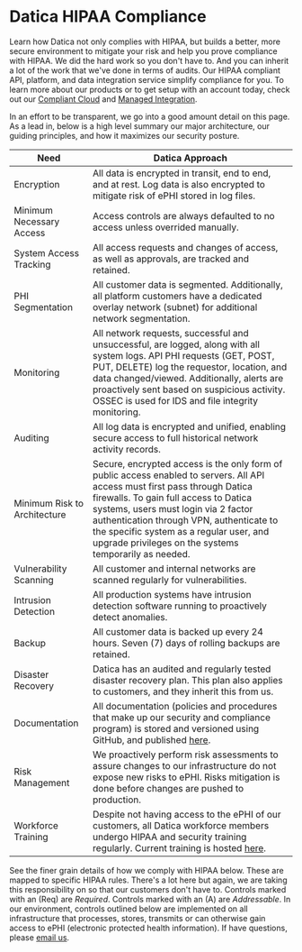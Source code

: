 # Datica HIPAA Compliance

Learn how Datica not only complies with HIPAA, but builds a better, more secure environment to mitigate your risk and help you prove compliance with HIPAA. We did the hard work so you don't have to. And you can inherit a lot of the work that we've done in terms of audits. Our HIPAA compliant API, platform, and data integration service simplify compliance for you. To learn more about our products or to get setup with an account today, check out our [Compliant Cloud](https://datica.com/compliant-cloud) and [Managed Integration](https://datica.com/managed-integration).

In an effort to be transparent, we go into a good amount detail on this page. As a lead in, below is a high level summary our major architecture, our guiding principles, and how it maximizes our security posture.

Need | Datica Approach
--------- | -----------
Encryption  | All data is encrypted in transit, end to end, and at rest. Log data is also encrypted to mitigate risk of ePHI stored in log files.
Minimum Necessary Access | Access controls are always defaulted to no access unless overrided manually.
System Access Tracking | All access requests and changes of access, as well as approvals, are tracked and retained.
PHI Segmentation | All customer data is segmented. Additionally, all platform customers have a dedicated overlay network (subnet) for additional network segmentation.
Monitoring | All network requests, successful and unsuccessful, are logged, along with all system logs. API PHI requests (GET, POST, PUT, DELETE) log the requestor, location, and data changed/viewed. Additionally, alerts are proactively sent based on suspicious activity. OSSEC is used for IDS and file integrity monitoring.
Auditing | All log data is encrypted and unified, enabling secure access to full historical network activity records.
Minimum Risk to Architecture | Secure, encrypted access is the only form of public access enabled to servers. All API access must first pass through Datica firewalls. To gain full access to Datica systems, users must login via 2 factor authentication through VPN, authenticate to the specific system as a regular user, and upgrade privileges on the systems temporarily as needed.
Vulnerability Scanning | All customer and internal networks are scanned regularly for vulnerabilities.
Intrusion Detection | All production systems have intrusion detection software running to proactively detect anomalies.
Backup | All customer data is backed up every 24 hours. Seven (7) days of rolling backups are retained.
Disaster Recovery | Datica has an audited and regularly tested disaster recovery plan. This plan also applies to customers, and they inherit this from us.
Documentation | All documentation (policies and procedures that make up our security and compliance program) is stored and versioned using GitHub, and published [here](https://poliyc.datica.com).
Risk Management | We proactively perform risk assessments to assure changes to our infrastructure do not expose new risks to ePHI. Risks mitigation is done before changes are pushed to production.
Workforce Training | Despite not having access to the ePHI of our customers, all Datica workforce members undergo HIPAA and security training regularly. Current training is hosted [here](https://training.datica.com/).

See the finer grain details of how we comply with HIPAA below. These are mapped to specific HIPAA rules. There's a lot here but again, we are taking this responsibility on so that our customers don't have to. Controls marked with an (Req) are *Required*. Controls marked with an (A) are *Addressable*. In our environment, controls outlined below are implemented on all infrastructure that processes, stores, transmits or can otherwise gain access to ePHI (electronic protected health information). If have questions, please [email us](mailto:hello@datica.com).